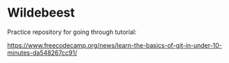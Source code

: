 # Wildebeest

Practice repository for going through tutorial:

https://www.freecodecamp.org/news/learn-the-basics-of-git-in-under-10-minutes-da548267cc91/